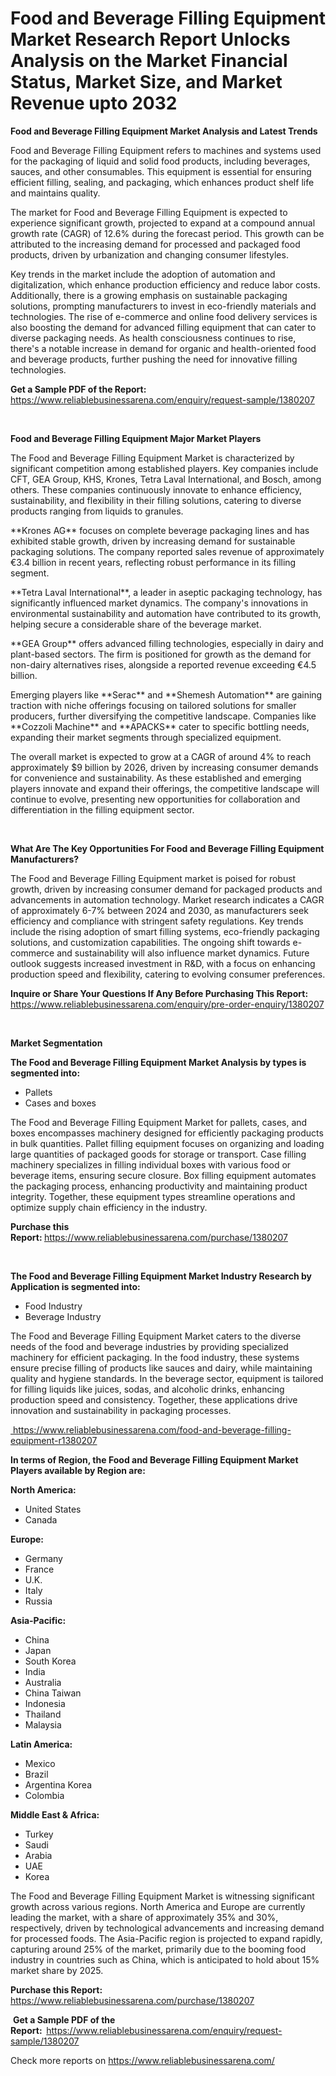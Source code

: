 <p><h1>Food and Beverage Filling Equipment Market Research Report Unlocks Analysis on the Market Financial Status, Market Size, and Market Revenue upto 2032</h1></p><p><strong>Food and Beverage Filling Equipment Market Analysis and Latest Trends</strong></p>
<p><p>Food and Beverage Filling Equipment refers to machines and systems used for the packaging of liquid and solid food products, including beverages, sauces, and other consumables. This equipment is essential for ensuring efficient filling, sealing, and packaging, which enhances product shelf life and maintains quality.</p><p>The market for Food and Beverage Filling Equipment is expected to experience significant growth, projected to expand at a compound annual growth rate (CAGR) of 12.6% during the forecast period. This growth can be attributed to the increasing demand for processed and packaged food products, driven by urbanization and changing consumer lifestyles. </p><p>Key trends in the market include the adoption of automation and digitalization, which enhance production efficiency and reduce labor costs. Additionally, there is a growing emphasis on sustainable packaging solutions, prompting manufacturers to invest in eco-friendly materials and technologies. The rise of e-commerce and online food delivery services is also boosting the demand for advanced filling equipment that can cater to diverse packaging needs. As health consciousness continues to rise, there's a notable increase in demand for organic and health-oriented food and beverage products, further pushing the need for innovative filling technologies.</p></p>
<p><strong>Get a Sample PDF of the Report:&nbsp;</strong> <a href="https://www.reliablebusinessarena.com/enquiry/request-sample/1380207?utm_campaign=2463&utm_medium=2&utm_source=Github&utm_content=ia&utm_term=24022025&utm_id=food-and-beverage-filling-equipment">https://www.reliablebusinessarena.com/enquiry/request-sample/1380207</a></p>
<p>&nbsp;</p>
<p><strong>Food and Beverage Filling Equipment Major Market Players</strong></p>
<p><p>The Food and Beverage Filling Equipment Market is characterized by significant competition among established players. Key companies include CFT, GEA Group, KHS, Krones, Tetra Laval International, and Bosch, among others. These companies continuously innovate to enhance efficiency, sustainability, and flexibility in their filling solutions, catering to diverse products ranging from liquids to granules.</p><p>**Krones AG** focuses on complete beverage packaging lines and has exhibited stable growth, driven by increasing demand for sustainable packaging solutions. The company reported sales revenue of approximately €3.4 billion in recent years, reflecting robust performance in its filling segment.</p><p>**Tetra Laval International**, a leader in aseptic packaging technology, has significantly influenced market dynamics. The company's innovations in environmental sustainability and automation have contributed to its growth, helping secure a considerable share of the beverage market.</p><p>**GEA Group** offers advanced filling technologies, especially in dairy and plant-based sectors. The firm is positioned for growth as the demand for non-dairy alternatives rises, alongside a reported revenue exceeding €4.5 billion.</p><p>Emerging players like **Serac** and **Shemesh Automation** are gaining traction with niche offerings focusing on tailored solutions for smaller producers, further diversifying the competitive landscape. Companies like **Cozzoli Machine** and **APACKS** cater to specific bottling needs, expanding their market segments through specialized equipment.</p><p>The overall market is expected to grow at a CAGR of around 4% to reach approximately $9 billion by 2026, driven by increasing consumer demands for convenience and sustainability. As these established and emerging players innovate and expand their offerings, the competitive landscape will continue to evolve, presenting new opportunities for collaboration and differentiation in the filling equipment sector.</p></p>
<p>&nbsp;</p>
<p><strong>What Are The Key Opportunities For Food and Beverage Filling Equipment Manufacturers?</strong></p>
<p><p>The Food and Beverage Filling Equipment market is poised for robust growth, driven by increasing consumer demand for packaged products and advancements in automation technology. Market research indicates a CAGR of approximately 6-7% between 2024 and 2030, as manufacturers seek efficiency and compliance with stringent safety regulations. Key trends include the rising adoption of smart filling systems, eco-friendly packaging solutions, and customization capabilities. The ongoing shift towards e-commerce and sustainability will also influence market dynamics. Future outlook suggests increased investment in R&D, with a focus on enhancing production speed and flexibility, catering to evolving consumer preferences.</p></p>
<p><strong>Inquire or Share Your Questions If Any Before Purchasing This Report:</strong> <a href="https://www.reliablebusinessarena.com/enquiry/pre-order-enquiry/1380207?utm_campaign=2463&utm_medium=2&utm_source=Github&utm_content=ia&utm_term=24022025&utm_id=food-and-beverage-filling-equipment">https://www.reliablebusinessarena.com/enquiry/pre-order-enquiry/1380207</a></p>
<p>&nbsp;</p>
<p><strong>Market Segmentation</strong></p>
<p><strong>The Food and Beverage Filling Equipment Market Analysis by types is segmented into:</strong></p>
<p><ul><li>Pallets</li><li>Cases and boxes</li></ul></p>
<p><p>The Food and Beverage Filling Equipment Market for pallets, cases, and boxes encompasses machinery designed for efficiently packaging products in bulk quantities. Pallet filling equipment focuses on organizing and loading large quantities of packaged goods for storage or transport. Case filling machinery specializes in filling individual boxes with various food or beverage items, ensuring secure closure. Box filling equipment automates the packaging process, enhancing productivity and maintaining product integrity. Together, these equipment types streamline operations and optimize supply chain efficiency in the industry.</p></p>
<p><strong>Purchase this Report:&nbsp;</strong><a href="https://www.reliablebusinessarena.com/purchase/1380207?utm_campaign=2463&utm_medium=2&utm_source=Github&utm_content=ia&utm_term=24022025&utm_id=food-and-beverage-filling-equipment">https://www.reliablebusinessarena.com/purchase/1380207</a></p>
<p>&nbsp;</p>
<p><strong>The Food and Beverage Filling Equipment Market Industry Research by Application is segmented into:</strong></p>
<p><ul><li>Food Industry</li><li>Beverage Industry</li></ul></p>
<p><p>The Food and Beverage Filling Equipment Market caters to the diverse needs of the food and beverage industries by providing specialized machinery for efficient packaging. In the food industry, these systems ensure precise filling of products like sauces and dairy, while maintaining quality and hygiene standards. In the beverage sector, equipment is tailored for filling liquids like juices, sodas, and alcoholic drinks, enhancing production speed and consistency. Together, these applications drive innovation and sustainability in packaging processes.</p></p>
<p><a href="https://www.reliablebusinessarena.com/food-and-beverage-filling-equipment-r1380207?utm_campaign=2463&utm_medium=2&utm_source=Github&utm_content=ia&utm_term=24022025&utm_id=food-and-beverage-filling-equipment">&nbsp;https://www.reliablebusinessarena.com/food-and-beverage-filling-equipment-r1380207</a></p>
<p><strong>In terms of Region, the Food and Beverage Filling Equipment Market Players available by Region are:</strong></p>
<p>
    <p> <strong> North America: </strong>
        <ul>
            <li>United States</li>
            <li>Canada</li>
        </ul>
        </p> 
    <p> <strong> Europe: </strong>
        <ul>
            <li>Germany</li>
            <li>France</li>
            <li>U.K.</li>
            <li>Italy</li>
            <li>Russia</li>
        </ul>
        </p> 
    <p> <strong> Asia-Pacific: </strong>
        <ul>
            <li>China</li>
            <li>Japan</li>
            <li>South Korea</li>
            <li>India</li>
            <li>Australia</li>
            <li>China Taiwan</li>
            <li>Indonesia</li>
            <li>Thailand</li>
            <li>Malaysia</li>
        </ul>
        </p> 
    <p> <strong> Latin America: </strong>
        <ul>
            <li>Mexico</li>
            <li>Brazil</li>
            <li>Argentina Korea</li>
            <li>Colombia</li>
        </ul>
        </p> 
    <p> <strong> Middle East & Africa: </strong>
        <ul>
            <li>Turkey</li>
            <li>Saudi</li>
            <li>Arabia</li>
            <li>UAE</li>
            <li>Korea</li>
        </ul>
    </p>
    </p>
<p><p>The Food and Beverage Filling Equipment Market is witnessing significant growth across various regions. North America and Europe are currently leading the market, with a share of approximately 35% and 30%, respectively, driven by technological advancements and increasing demand for processed foods. The Asia-Pacific region is projected to expand rapidly, capturing around 25% of the market, primarily due to the booming food industry in countries such as China, which is anticipated to hold about 15% market share by 2025.</p></p>
<p><strong>Purchase this Report: </strong><a href="https://www.reliablebusinessarena.com/purchase/1380207?utm_campaign=2463&utm_medium=2&utm_source=Github&utm_content=ia&utm_term=24022025&utm_id=food-and-beverage-filling-equipment">https://www.reliablebusinessarena.com/purchase/1380207</a></p>
<p>&nbsp;<strong>Get a Sample PDF of the Report:&nbsp;&nbsp;</strong><a href="https://www.reliablebusinessarena.com/enquiry/request-sample/1380207?utm_campaign=2463&utm_medium=2&utm_source=Github&utm_content=ia&utm_term=24022025&utm_id=food-and-beverage-filling-equipment">https://www.reliablebusinessarena.com/enquiry/request-sample/1380207</a></p>
<p><strong></strong></p>
<p>Check more reports on <a href="https://www.reliablebusinessarena.com/?utm_campaign=2463&utm_medium=2&utm_source=Github&utm_content=ia&utm_term=24022025&utm_id=food-and-beverage-filling-equipment">https://www.reliablebusinessarena.com/</a></p>